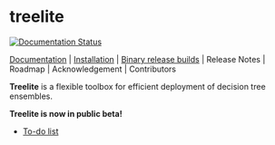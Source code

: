 # treelite

[![Documentation Status](https://readthedocs.org/projects/treelite/badge/?version=latest)](http://treelite.readthedocs.io/en/latest/?badge=latest)

[Documentation](http://treelite.io) |
[Installation](http://treelite.readthedocs.io/en/latest/install.html) |
[Binary release builds](https://github.com/hcho3/treelite-wheels) |
Release Notes |
Roadmap |
Acknowledgement |
Contributors

**Treelite** is a flexible toolbox for efficient deployment of decision tree
ensembles.

**Treelite is now in public beta!**

* [To-do list](https://github.com/dmlc/treelite/issues/1)
